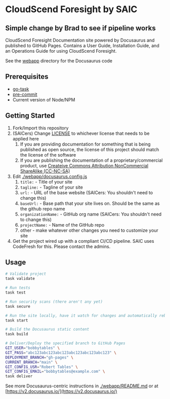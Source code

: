 # CloudScend Foresight by SAIC

## Simple change by Brad to see if pipeline works

CloudScend Foresight Documentation site powered by Docusaurus and published to GitHub Pages. Contains a User Guide, Installation Guide, and an Operations Guide for using CloudScend Foresight.

See the [webapp](./webapp) directory for the Docusaurus code

## Prerequisites

- [go-task](https://taskfile.dev)
- [pre-commit](https://pre-commit.com/)
- Current version of Node/NPM

## Getting Started

1. Fork/Import this repository
1. (SAICers) Change [LICENSE](./LICENSE) to whichever license that needs to be applied here
   1. If you are providing documentation for something that is being published as open source, the license of this project should match the license of the software
   1. If you are publishing the documentation of a proprietary/commercial product, use [Createive Commons Attribution NonCommercial ShareAlike (CC-NC-SA)](<https://tldrlegal.com/license/creative-commons-attribution-noncommercial-sharealike-(cc-nc-sa)>)
1. Edit [./webapp/docusaurus.config.js](./webapp/docusaurus.config.js)
   1. `title:` - Title of your site
   1. `tagline:` - Tagline of your site
   1. `url:` - URL of the base website (SAICers: You shouldn't need to change this)
   1. `baseUrl:` - Base path that your site lives on. Should be the same as the github repo name
   1. `organizationName:` - GitHub org name (SAICers: You shouldn't need to change this)
   1. `projectName:` - Name of the GitHub repo
   1. other - make whatever other changes you need to customize your site
1. Get the project wired up with a compliant CI/CD pipeline. SAIC uses CodeFresh for this. Please contact the admins.

## Usage

```sh
# Validate project
task validate

# Run tests
task test

# Run security scans (there aren't any yet)
task secure

# Run the site locally, have it watch for changes and automatically rebuild
task start

# Build the Docusaurus static content
task build

# Deliver/Deploy the specified branch to GitHub Pages
GIT_USER="bobbytables" \
GIT_PASS="abc123abc123abc123abc123abc123abc123" \
DEPLOYMENT_BRANCH="gh-pages" \
CURRENT_BRANCH="main" \
GIT_CONFIG_USR="Robert Tables" \
GIT_CONFIG_EMAIL="bobbytables@example.com" \
task deliver
```

See more Docusaurus-centric instructions in [./webapp/README.md](./webapp/README.md) or at [https://v2.docusaurus.io/](https://v2.docusaurus.io/)
